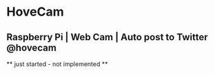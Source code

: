 # HoveCam

## Raspberry Pi | Web Cam | Auto post to Twitter @hovecam

** just started - not implemented **
